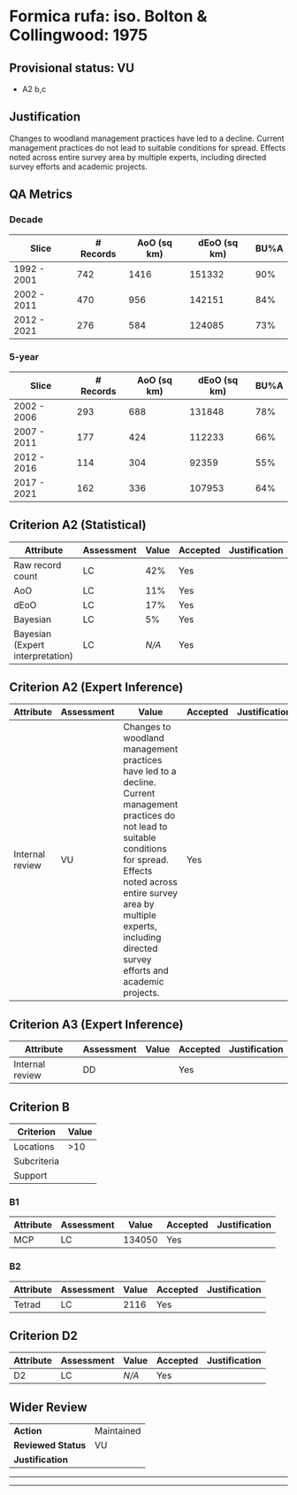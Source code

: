 # Formica rufa: iso. Bolton & Collingwood: 1975
## Provisional status: VU
- A2 b,c

## Justification
Changes to woodland management practices have led to a decline. Current management practices do not lead to suitable conditions for spread. Effects noted across entire survey area by multiple experts, including directed survey efforts and academic projects.
## QA Metrics
### Decade
| Slice | # Records | AoO (sq km) | dEoO (sq km) |BU%A |
|---|---|---|---|---|
|1992 - 2001|742|1416|151332|90%|
|2002 - 2011|470|956|142151|84%|
|2012 - 2021|276|584|124085|73%|
### 5-year
| Slice | # Records | AoO (sq km) | dEoO (sq km) |BU%A |
|---|---|---|---|---|
|2002 - 2006|293|688|131848|78%|
|2007 - 2011|177|424|112233|66%|
|2012 - 2016|114|304|92359|55%|
|2017 - 2021|162|336|107953|64%|
## Criterion A2 (Statistical)
|Attribute|Assessment|Value|Accepted|Justification
|---|---|---|---|---|
|Raw record count|LC|42%|Yes||
|AoO|LC|11%|Yes||
|dEoO|LC|17%|Yes||
|Bayesian|LC|5%|Yes||
|Bayesian (Expert interpretation)|LC|*N/A*|Yes||
## Criterion A2 (Expert Inference)
|Attribute|Assessment|Value|Accepted|Justification
|---|---|---|---|---|
|Internal review|VU|Changes to woodland management practices have led to a decline. Current management practices do not lead to suitable conditions for spread. Effects noted across entire survey area by multiple experts, including directed survey efforts and academic projects.|Yes||
## Criterion A3 (Expert Inference)
|Attribute|Assessment|Value|Accepted|Justification
|---|---|---|---|---|
|Internal review|DD||Yes||
## Criterion B
|Criterion| Value|
|---|---|
|Locations|>10|
|Subcriteria||
|Support||
### B1
|Attribute|Assessment|Value|Accepted|Justification
|---|---|---|---|---|
|MCP|LC|134050|Yes||
### B2
|Attribute|Assessment|Value|Accepted|Justification
|---|---|---|---|---|
|Tetrad|LC|2116|Yes||
## Criterion D2
|Attribute|Assessment|Value|Accepted|Justification
|---|---|---|---|---|
|D2|LC|*N/A*|Yes||
## Wider Review
|  |  |
|---|---|
|**Action**|Maintained|
|**Reviewed Status**|VU|
|**Justification**||
---
 ---
 <br><br>
